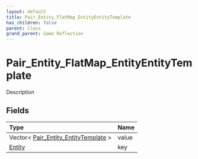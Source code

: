 ```yaml
---
layout: default
title: Pair_Entity_FlatMap_EntityEntityTemplate
has_children: false
parent: Class
grand_parent: Game Reflection
---
```

# Pair_Entity_FlatMap_EntityEntityTemplate
Description 

## Fields

| Type | Name |
|:----------|:--------------|
| Vector< [Pair_Entity_EntityTemplate](/riftbreaker-wiki/docs/game-reflection/classes/pair__entity__entity_template/) > | value |
| [Entity](/riftbreaker-wiki/docs/game-reflection/classes/entity/) | key |

